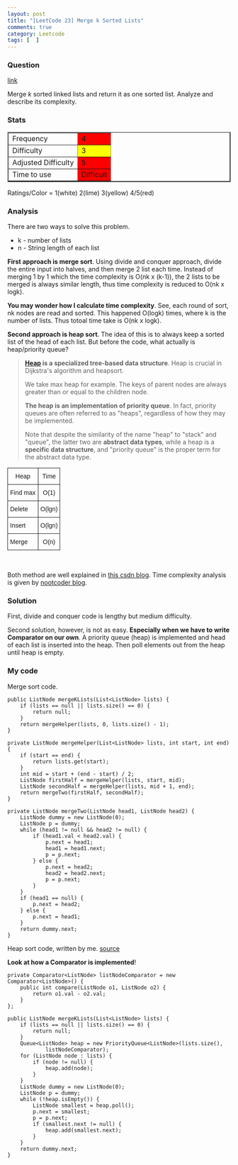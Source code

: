 ```yaml
---
layout: post
title: "[LeetCode 23] Merge k Sorted Lists"
comments: true
category: Leetcode
tags: [  ]
---
```



### Question 
[link](http://oj.leetcode.com/problems/merge-k-sorted-lists/)

<div class="question-content">
            <p></p><p>
Merge <i>k</i> sorted linked lists and return it as one sorted list. Analyze and describe its complexity.
</p><p></p>
          </div>

### Stats
<table border="2">
	<tr>
		<td>Frequency</td>
		<td bgcolor="red">4</td>
	</tr>
	<tr>
		<td>Difficulty</td>
		<td bgcolor="yellow">3</td>
	</tr>
	<tr>
		<td>Adjusted Difficulty</td>
		<td bgcolor="red">5</td>
	</tr>
	<tr>
		<td>Time to use</td>
		<td bgcolor="red">Difficult</td>
	</tr>
</table>

Ratings/Color = 1(white) 2(lime) 3(yellow) 4/5(red)

### Analysis

There are two ways to solve this problem. 

* k - number of lists
* n - String length of each list

__First approach is merge sort__. Using divide and conquer approach, divide the entire input into halves, and then merge 2 list each time. Instead of merging 1 by 1 which the time complexity is O(nk x (k-1)), the 2 lists to be merged is always similar length, thus time complexity is reduced to O(nk x logk). 

__You may wonder how I calculate time complexity__. See, each round of sort, nk nodes are read and sorted. This happened O(logk) times, where k is the number of lists. Thus totoal time take is O(nk x logk). 

__Second approach is heap sort__. The idea of this is to always keep a sorted list of the head of each list. But before the code, what actually is heap/priority queue? 

> __[Heap](http://en.wikipedia.org/wiki/Heap_%28data_structure%29) is a specialized tree-based data structure__. Heap is crucial in Dijkstra's algorithm and heapsort. 
>
> We take max heap for example. The keys of parent nodes are always greater than or equal to the children node. 
>
> __The heap is an implementation of priority queue__. In fact, priority queues are often referred to as "heaps", regardless of how they may be implemented. 
>
> Note that despite the similarity of the name "heap" to "stack" and "queue", the latter two are __abstract data types__, while a heap is a __specific data structure__, and "priority queue" is the proper term for the abstract data type. 

<style type="text/css">
.tg  {border-collapse:collapse;border-spacing:0;}
.tg td{font-family:Arial, sans-serif;font-size:14px;padding:10px 5px;border-style:solid;border-width:1px;overflow:hidden;word-break:normal;}
.tg th{font-family:Arial, sans-serif;font-size:14px;font-weight:normal;padding:10px 5px;border-style:solid;border-width:1px;overflow:hidden;word-break:normal;}
.tg .tg-s6z2{text-align:center}
</style>
<table class="tg">
  <tr>
    <th class="tg-s6z2">Heap</th>
    <th class="tg-s6z2">Time</th>
  </tr>
  <tr>
    <td class="tg-031e">Find max</td>
    <td class="tg-s6z2">O(1)</td>
  </tr>
  <tr>
    <td class="tg-031e">Delete</td>
    <td class="tg-s6z2">O(lgn)</td>
  </tr>
  <tr>
    <td class="tg-031e">Insert</td>
    <td class="tg-s6z2">O(lgn)</td>
  </tr>
  <tr>
    <td class="tg-031e">Merge</td>
    <td class="tg-s6z2">O(n)</td>
  </tr>
</table>
<br />

Both method are well explained in [this csdn blog](http://blog.csdn.net/linhuanmars/article/details/19899259). Time complexity analysis is given by [nootcoder blog](http://n00tc0d3r.blogspot.sg/2013/04/merge-k-sorted-lists.html). 

### Solution

First, divide and conquer code is lengthy but medium difficulty. 

Second solution, however, is not as easy. __Especially when we have to write Comparator on our own__.  A priority queue (heap) is implemented and head of each list is inserted into the heap. Then poll elements out from the heap until heap is empty. 

### My code 

Merge sort code.

    public ListNode mergeKLists(List<ListNode> lists) {
        if (lists == null || lists.size() == 0) {
            return null;
        }
        return mergeHelper(lists, 0, lists.size() - 1);
    }
    
    private ListNode mergeHelper(List<ListNode> lists, int start, int end) {
        if (start == end) {
            return lists.get(start);
        } 
        int mid = start + (end - start) / 2;
        ListNode firstHalf = mergeHelper(lists, start, mid);
        ListNode secondHalf = mergeHelper(lists, mid + 1, end);
        return mergeTwo(firstHalf, secondHalf);
    }
    
    private ListNode mergeTwo(ListNode head1, ListNode head2) {
    	ListNode dummy = new ListNode(0);
    	ListNode p = dummy;
    	while (head1 != null && head2 != null) {
    		if (head1.val < head2.val) {
    			p.next = head1;
    			head1 = head1.next;
    			p = p.next;
    		} else {
    			p.next = head2;
    			head2 = head2.next;
    			p = p.next;
    		}
    	}
    	if (head1 == null) {
    		p.next = head2;
    	} else {
    		p.next = head1;
    	}
    	return dummy.next;
    }

Heap sort code, written by me. [source](http://answer.ninechapter.com/solutions/merge-k-sorted-lists/)

__Look at how a Comparator is implemented__! 

	private Comparator<ListNode> listNodeComparator = new Comparator<ListNode>() {
		public int compare(ListNode o1, ListNode o2) {
			return o1.val - o2.val;
		}
	};

	public ListNode mergeKLists(List<ListNode> lists) {
		if (lists == null || lists.size() == 0) {
			return null;
		}
		Queue<ListNode> heap = new PriorityQueue<ListNode>(lists.size(),
				listNodeComparator);
		for (ListNode node : lists) {
			if (node != null) {
				heap.add(node);
			}
		}
		ListNode dummy = new ListNode(0);
		ListNode p = dummy;
		while (!heap.isEmpty()) {
			ListNode smallest = heap.poll();
			p.next = smallest;
			p = p.next;
			if (smallest.next != null) {
				heap.add(smallest.next);
			}
		}
		return dummy.next;
	}
